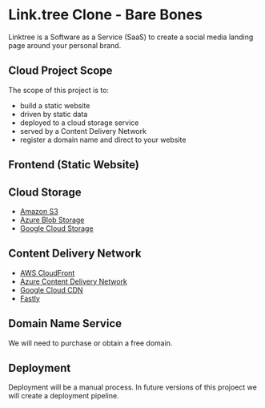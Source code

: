 # Link.tree Clone - Bare Bones

Linktree is a Software as a Service (SaaS) to create a social media landing page around your personal brand.

## Cloud Project Scope

The scope of this project  is to:
- build a static website 
- driven by static data
- deployed to a cloud storage service
- served by a Content Delivery Network
- register a domain name and direct to your website

## Frontend  (Static Website)


## Cloud Storage

- [Amazon S3](https://docs.aws.amazon.com/AmazonS3/latest/userguide/Welcome.html)
- [Azure Blob Storage](https://docs.microsoft.com/en-us/azure/storage/blobs/)
- [Google Cloud Storage](https://cloud.google.com/storage/docs)

## Content Delivery Network

- [AWS CloudFront](https://docs.aws.amazon.com/AmazonCloudFront/latest/DeveloperGuide/Introduction.html)
- [Azure Content Delivery Network](https://docs.microsoft.com/en-us/azure/cdn/)
- [Google Cloud CDN](https://cloud.google.com/cdn)
- [Fastly](https://www.fastly.com/)

## Domain Name Service

We will need to purchase or obtain a free domain. 

## Deployment

Deployment will be a manual process. In future versions of this projoect we will create a deployment pipeline.